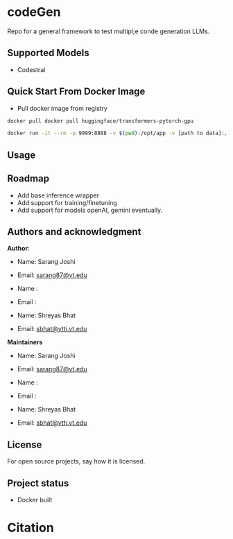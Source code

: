 # codeGen
Repo for a general framework to test multipl;e conde generation LLMs.

## Supported Models

* Codestral

## Quick Start From Docker Image
* Pull docker image from registry 
```bash
docker pull docker pull huggingface/transformers-pytorch-gpu

docker run -it --rm -p 9999:8888 -v $(pwd):/opt/app -v [path to data]:/opt/app/data --shm-size=20G docker pull huggingface/transformers-pytorch-gpu
```

## Usage

## Roadmap
- Add base inference wrapper
- Add support for training/finetuning
- Add support for models openAI, gemini eventually.

## Authors and acknowledgment

**Author**:
* Name: Sarang Joshi
* Email: sarang87@vt.edu

* Name : 
* Email :

* Name: Shreyas Bhat
* Email: sbhat@vtti.vt.edu

**Maintainers**

* Name: Sarang Joshi
* Email: sarang87@vt.edu

* Name : 
* Email :

* Name: Shreyas Bhat
* Email: sbhat@vtti.vt.edu


## License
For open source projects, say how it is licensed.

## Project status
* Docker built 


# Citation

